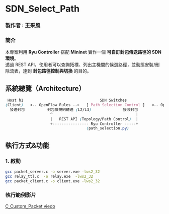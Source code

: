 # **SDN_Select_Path**

### **製作者 : 王采風**

### **簡介**
本專案利用 **Ryu Controller** 搭配 **Mininet** 實作一個 **可自訂封包傳送路徑的 SDN 環境**。  
透過 REST API，使用者可以查詢拓樸、列出主機間的候選路徑，並動態安裝/刪除流表，達到 **封包路徑控制與切換** 的目的。


## **系統總覽（Architecture）**

```css
 Host h1                                  SDN Switches                                    Host h2
(Client)   <-- OpenFlow Rules -->   [ Path Selection Control ]   <-- OpenFlow Rules -->   (Server)
  發送封包          封包依規則轉送 (L2/L3)              接收封包
                    ^                                     |
                    |   REST API (Topology/Path Control)  |
                    +---------------- Ryu Controller -----+
                                    (path_selection.py)
```

## **執行方式&功能**

### 1. 啟動

```bash
gcc packet_server.c -o server.exe -lws2_32
gcc relay_ttl.c  -o relay.exe  -lws2_32
gcc packet_client.c -o client.exe -lws2_32
```

### **執行範例影片**
[C_Custom_Packet viedo](https://youtu.be/dJa6oouFyHk)
